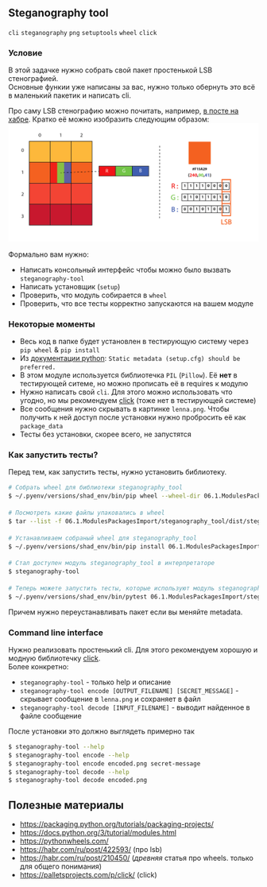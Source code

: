 ## Steganography tool

`cli` `steganography` `png` `setuptools` `wheel` `click`

### Условие

В этой задачке нужно собрать свой пакет простенькой LSB стенографией.  
Основные функии уже написаны за вас, нужно только обернуть это всё в маленький пакетик и написать cli.  

Про саму LSB стенографию можно почитать, например, [в посте на хабре](https://habr.com/ru/post/422593/). Кратко её можно изобразить следующим образом:
![lsb_steganography](./lsb_steganography.png)


Формально вам нужно:

* Написать консольный интерфейс чтобы можно было вызвать `steganography-tool`
* Написать установщик (`setup`)
* Проверить, что модуль собирается в `wheel` 
* Проверить, что все тесты корректно запускаются на вашем модуле


### Некоторые моменты 

* Весь код в папке будет установлен в тестирующую систему через `pip wheel` & `pip install`
* Из [документации python](https://packaging.python.org/tutorials/packaging-projects/#configuring-metadata): `Static metadata (setup.cfg) should be preferred.`
* В этом модуле используется библиотечка `PIL` (`Pillow`). Eё **нет** в тестирующей ситеме, но можно прописать её в requires к модулю 
* Нужно написать свой `cli`. Для этого можно использовать что угодно, но мы рекомендуем [click](https://palletsprojects.com/p/click/) (тоже нет в тестирующей системе)
* Все сообщения нужно скрывать в картинке `lenna.png`. Чтобы получить к ней доступ после установки нужно пробросить её как `package_data` 
* Тесты без установки, скорее всего, не запустятся 

### Как запустить тесты?

Перед тем, как запустить тесты, нужно установить библиотеку.

```bash
# Собрать wheel для библиотеки steganography_tool
$ ~/.pyenv/versions/shad_env/bin/pip wheel --wheel-dir 06.1.ModulesPackagesImport/steganography_tool/dist 06.1.ModulesPackagesImport/steganography_tool/

# Посмотреть какие файлы упаковались в wheel
$ tar --list -f 06.1.ModulesPackagesImport/steganography_tool/dist/steganography_tool-0.0.1-py3-none-any.whl  

# Устанавливаем собраный wheel для steganography_tool
$ ~/.pyenv/versions/shad_env/bin/pip install 06.1.ModulesPackagesImport/steganography_tool/ --prefer-binary --force-reinstall --find-links 06.1.ModulesPackagesImport/steganography_tool/dist/

# Стал доступен модуль steganography_tool в интерпретаторе
$ steganography-tool

# Теперь можете запустить тесты, которые используют модуль steganography_tool в импортах
$ ~/.pyenv/versions/shad_env/bin/pytest 06.1.ModulesPackagesImport/steganography_tool
```
Причем нужно переустанавливать пакет если вы меняйте metadata.


### Command line interface

Нужно реализовать простенький cli. Для этого рекомендуем хорошую и модную библиотечку [click](https://palletsprojects.com/p/click/).  
Более конкретно:

* `steganography-tool` - только help и описание
* `steganography-tool encode [OUTPUT_FILENAME] [SECRET_MESSAGE]` - скрывает сообщение в `lenna.png` и сохраняет в файл
* `steganography-tool decode [INPUT_FILENAME]` - выводит найденное в файле сообщение

После установки это должно выглядеть примерно так
```bash
$ steganography-tool --help
$ steganography-tool encode --help
$ steganography-tool encode encoded.png secret-message 
$ steganography-tool decode --help
$ steganography-tool decode encoded.png
```


## Полезные материалы 
* https://packaging.python.org/tutorials/packaging-projects/
* https://docs.python.org/3/tutorial/modules.html
* https://pythonwheels.com/
* https://habr.com/ru/post/422593/ (про lsb)
* https://habr.com/ru/post/210450/ (_древняя_ статья про wheels. только для общего понимания)
* https://palletsprojects.com/p/click/ (click)